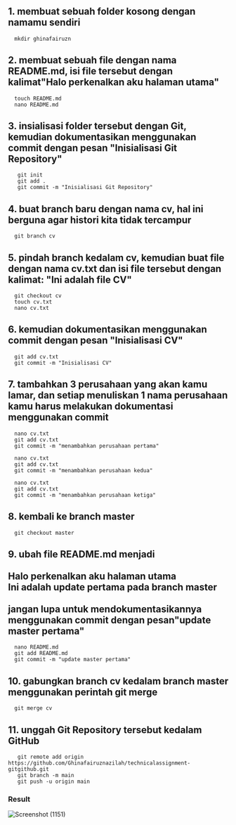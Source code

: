 ## 1. membuat sebuah folder kosong dengan namamu sendiri
      mkdir ghinafairuzn
## 2. membuat sebuah file dengan nama README.md, isi file tersebut dengan kalimat"Halo perkenalkan aku halaman utama"
      touch README.md
      nano README.md
## 3. insialisasi folder tersebut dengan Git, kemudian dokumentasikan menggunakan commit dengan pesan "Inisialisasi Git Repository"
       git init
       git add .
       git commit -m "Inisialisasi Git Repository"
## 4. buat branch baru dengan nama cv, hal ini berguna agar histori kita tidak tercampur
      git branch cv
## 5. pindah branch kedalam cv, kemudian buat file dengan nama cv.txt dan isi file tersebut dengan kalimat: "Ini adalah file CV"
      git checkout cv
      touch cv.txt
      nano cv.txt
## 6. kemudian dokumentasikan menggunakan commit dengan pesan "Inisialisasi CV"
      git add cv.txt
      git commit -m "Inisialisasi CV"
## 7. tambahkan 3 perusahaan yang akan kamu lamar, dan setiap menuliskan 1 nama perusahaan kamu harus melakukan dokumentasi menggunakan commit
      nano cv.txt
      git add cv.txt
      git commit -m "menambahkan perusahaan pertama"
      
      nano cv.txt
      git add cv.txt
      git commit -m "menambahkan perusahaan kedua"
      
      nano cv.txt
      git add cv.txt
      git commit -m "menambahkan perusahaan ketiga"
## 8. kembali ke branch master
      git checkout master
## 9. ubah file README.md menjadi <br> <br> Halo perkenalkan aku halaman utama <br> Ini adalah update pertama pada branch master <br> <br> jangan lupa untuk mendokumentasikannya menggunakan commit dengan pesan"update master pertama"
      nano README.md
      git add README.md
      git commit -m "update master pertama"
## 10. gabungkan branch cv kedalam branch master menggunakan perintah git merge
      git merge cv
## 11. unggah Git Repository tersebut kedalam GitHub
       git remote add origin https://github.com/Ghinafairuznazilah/technicalassignment-gitgithub.git
       git branch -m main
       git push -u origin main
       
 
 ### Result
 ![Screenshot (1151)](https://user-images.githubusercontent.com/76485051/134142812-8b08fe3a-df75-461b-85f7-9009f81a160a.png)
 
